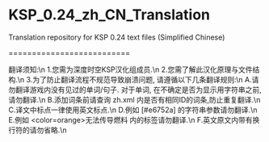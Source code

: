 KSP_0.24_zh_CN_Translation
==========================

Translation repository for KSP 0.24 text files (Simplified Chinese)

==========================

翻译须知:\n
  1.您需为深度时空KSP汉化组成员.\n
  2.您需了解此汉化原理与文件结构.\n
  3.为了防止翻译流程不规范导致崩溃问题, 请遵循以下几条翻译规则:\n
    A.请勿翻译游戏内没有见过的单词/句子. 对于单词, 在不确定是否为显示用字符串之前, 请勿翻译.\n
    B.添加词条前请查询 zh.xml 内是否有相同ID的词条,防止重复翻译.\n
    C.译文中标点一律使用英文标点.\n
    D.例如 [#e6752a] 的字符串参数请勿翻译.\n
    E.例如 <color=orange>无法传导燃料</color> 内的标签请勿翻译.\n
    F.英文原文内带有换行符的请勿省略.\n
